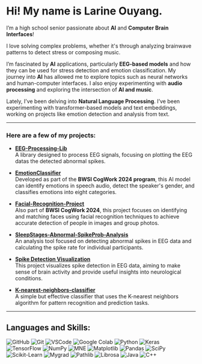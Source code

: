 # Hi! My name is Larine Ouyang.

I’m a high school senior passionate about **AI** and **Computer Brain Interfaces**!

I love solving complex problems, whether it's through analyzing brainwave patterns to detect stress or composing music.

I’m fascinated by **AI** applications, particularly **EEG-based models** and how they can be used for stress detection and emotion classification. My journey into **AI** has allowed me to explore topics such as neural networks and human-computer interfaces. I also enjoy experimenting with **audio processing** and exploring the intersection of **AI and music**.

Lately, I’ve been delving into **Natural Language Processing**. I’ve been experimenting with transformer-based models and text embeddings, working on projects like emotion detection and analysis from text.

---

### Here are a few of my projects:

- **[EEG-Processing-Lib](https://github.com/larineoy/EEG-Processing-Lib)**  
  A library designed to process EEG signals, focusing on plotting the EEG datas the detected abnormal spikes.

- **[EmotionClassifier](https://github.com/larineoy/EmotionClassifier)**  
  Developed as part of the **BWSI CogWork 2024 program**, this AI model can identify emotions in speech audio, detect the speaker's gender, and classifies emotions into eight categories.

- **[Facial-Recognition-Project](https://github.com/larineoy/Facial-Recognition-Project)**  
  Also part of **BWSI CogWork 2024**, this project focuses on identifying and matching faces using facial recognition techniques to achieve accurate detection of people in images and group photos.

- **[SleepStages-Abnormal-SpikeProb-Analysis](https://github.com/larineoy/SleepStages-Abnormal-SpikeProb-Analysis)**  
  An analysis tool focused on detecting abnormal spikes in EEG data and calculating the spike rate for individual participants.

- **[Spike Detection Visualization](https://github.com/larineoy/Spike_Detection_Visualization)**  
  This project visualizes spike detection in EEG data, aiming to make sense of brain activity and provide useful insights into neurological conditions.

- **[K-nearest-neighbors-classifier](https://github.com/larineoy/K-nearest-neighbors-classfier)**  
  A simple but effective classifier that uses the K-nearest neighbors algorithm for pattern recognition and prediction tasks.

---

## Languages and Skills:

![GitHub](https://img.shields.io/badge/-GitHub-181717?style=flat-square&logo=github)
![Git](https://img.shields.io/badge/-Git-F05032?style=flat-square&logo=git&logoColor=white)
![VSCode](https://img.shields.io/badge/-VSCode-007ACC?style=flat-square&logo=visual-studio-code&logoColor=white)
![Google Colab](https://img.shields.io/badge/-Colab-F9AB00?style=flat-square&logo=google-colab&logoColor=white)
![Python](https://img.shields.io/badge/-Python-3776AB?style=flat-square&logo=python&logoColor=white)
![Keras](https://img.shields.io/badge/-Keras-D00000?style=flat-square&logo=keras&logoColor=white)
![TensorFlow](https://img.shields.io/badge/-TensorFlow-FF6F00?style=flat-square&logo=tensorflow&logoColor=white)
![NumPy](https://img.shields.io/badge/-NumPy-013243?style=flat-square&logo=numpy&logoColor=white)
![MNE](https://img.shields.io/badge/-MNE-00A0E0?style=flat-square&logoColor=white)
![Matplotlib](https://img.shields.io/badge/-Matplotlib-11557C?style=flat-square&logo=python&logoColor=white)
![Pandas](https://img.shields.io/badge/-Pandas-150458?style=flat-square&logo=pandas&logoColor=white)
![SciPy](https://img.shields.io/badge/-SciPy-8CAAE6?style=flat-square&logo=scipy&logoColor=white)
![Scikit-Learn](https://img.shields.io/badge/-Scikit_Learn-F7931E?style=flat-square&logo=scikit-learn&logoColor=white)
![Mygrad](https://img.shields.io/badge/-Mygrad-FF6F00?style=flat-square&logo=python&logoColor=white)
![Pathlib](https://img.shields.io/badge/-Pathlib-3776AB?style=flat-square&logo=python&logoColor=white)
![Librosa](https://img.shields.io/badge/-Librosa-0A97F5?style=flat-square&logo=python&logoColor=white)
![Java](https://img.shields.io/badge/-Java-007396?style=flat-square&logo=java&logoColor=white)
![C++](https://img.shields.io/badge/-C++-00599C?style=flat-square&logo=cplusplus&logoColor=white)
